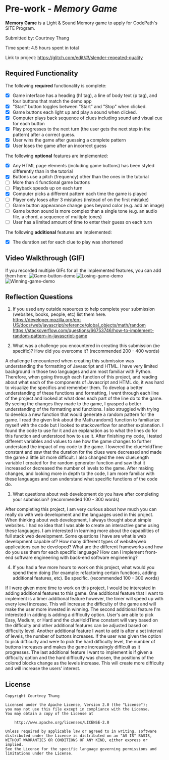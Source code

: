 # Pre-work - *Memory Game*

**Memory Game** is a Light & Sound Memory game to apply for CodePath's SITE Program. 

Submitted by: Courtney Thang

Time spent: 4.5 hours spent in total

Link to project: https://glitch.com/edit/#!/slender-repeated-quality

## Required Functionality

The following **required** functionality is complete:

* [x] Game interface has a heading (h1 tag), a line of body text (p tag), and four buttons that match the demo app
* [x] "Start" button toggles between "Start" and "Stop" when clicked. 
* [x] Game buttons each light up and play a sound when clicked. 
* [x] Computer plays back sequence of clues including sound and visual cue for each button
* [x] Play progresses to the next turn (the user gets the next step in the pattern) after a correct guess. 
* [x] User wins the game after guessing a complete pattern
* [x] User loses the game after an incorrect guess

The following **optional** features are implemented:

* [x] Any HTML page elements (including game buttons) has been styled differently than in the tutorial
* [x] Buttons use a pitch (frequency) other than the ones in the tutorial
* [ ] More than 4 functional game buttons
* [ ] Playback speeds up on each turn
* [x] Computer picks a different pattern each time the game is played
* [ ] Player only loses after 3 mistakes (instead of on the first mistake)
* [ ] Game button appearance change goes beyond color (e.g. add an image)
* [ ] Game button sound is more complex than a single tone (e.g. an audio file, a chord, a sequence of multiple tones)
* [ ] User has a limited amount of time to enter their guess on each turn

The following **additional** features are implemented:

- [x] The duration set for each clue to play was shortened

## Video Walkthrough (GIF)

If you recorded multiple GIFs for all the implemented features, you can add them here:
![Game-button-demo](https://user-images.githubusercontent.com/99851691/163685798-aacd947e-120c-4912-bbe7-54ee163d9c71.gif)
![Losing-game-demo](https://user-images.githubusercontent.com/99851691/163685804-3ebd6c54-e0b4-4f5e-80a6-bb75fe9a725e.gif)
![Winning-game-demo](https://user-images.githubusercontent.com/99851691/163686061-da26167f-48ec-4874-93d5-ed39c944a0fb.gif)

## Reflection Questions
1. If you used any outside resources to help complete your submission (websites, books, people, etc) list them here. 
https://developer.mozilla.org/en-US/docs/web/javascript/reference/global_objects/math/random
https://stackoverflow.com/questions/66753746/how-to-implement-random-pattern-in-javascript-game

2. What was a challenge you encountered in creating this submission (be specific)? How did you overcome it? (recommended 200 - 400 words) 

A challenge I encountered when creating this submission was understanding the formatting of Javascript and HTML. I have very limited background in those two languages and am most familiar with Python. Therefore, when going through each function of this project, and reading about what each of the components of Javascript and HTML do, it was hard to visualize the specifics and remember them. To develop a better understanding of these functions and formatting, I went through each line of the project and looked at what does each part of the line do to the game. By seeing the changes they made to the game, I grasped a better understanding of the formatting and functions. I also struggled with trying to develop a new function that would generate a random pattern for the game. I read the given link about the Math.random() function to familiarize myself with the code but I looked to stackoverflow for another explanation. I found the code to use for it and an explanation as to what the lines do for this function and understood how to use it. After finishing my code, I tested different variables and values to see how the game changes to further understand the impact of my code to the game. I lowered the clueHoldTime constant and saw that the duration for the clues were decreased and made the game a little bit more difficult. I also changed the new clueLength variable I created for the random generator function and saw that it increased or decreased the number of levels to the game. After making changes, and looking more in depth to the code, I am more familiar with these languages and can understand what specific functions of the code do.

3. What questions about web development do you have after completing your submission? (recommended 100 - 300 words) 

After completing this project, I am very curious about how much you can really do with web development and the languages used in this project. When thinking about web development, I always thought about simple websites. I had no idea that I was able to create an interactive game using these languages. I am interested in learning more about the capabilities of full stack web development. Some questions I have are what is web development capable of? How many different types of website/web applications can be developed? What are the different frameworks and how do you use them for each specific language? How can I implement front-end software engineering with back-end software engineering?

4. If you had a few more hours to work on this project, what would you spend them doing (for example: refactoring certain functions, adding additional features, etc). Be specific. (recommended 100 - 300 words) 

If I were given more time to work on this project, I would be interested in adding additional features to this game. One additional feature that I want to implement is a timer additional feature however, the timer will speed up with every level increase. This will increase the difficulty of the game and will make the user more invested in winning. The second additional feature I'm interested in adding is adding a difficulty option. User's are able to pick Easy, Medium, or Hard and the clueHoldTime constant will vary based on the difficulty and other additional features can be adjusted based on difficulty level. Another additional feature I want to add is after a set interval of levels, the number of buttons increases. If the user was given the option to pick difficulty and were to pick the hard difficulty level, the number of buttons increases and makes the game increasingly difficult as it progresses. The last additional feature I want to implement is if given a difficulty option and the hard difficulty was chosen, the positions of the colored blocks change as the levels increase. This will create more difficulty and will increase the users' interest.


## License

    Copyright Courtney Thang

    Licensed under the Apache License, Version 2.0 (the "License");
    you may not use this file except in compliance with the License.
    You may obtain a copy of the License at

        http://www.apache.org/licenses/LICENSE-2.0

    Unless required by applicable law or agreed to in writing, software
    distributed under the License is distributed on an "AS IS" BASIS,
    WITHOUT WARRANTIES OR CONDITIONS OF ANY KIND, either express or implied.
    See the License for the specific language governing permissions and
    limitations under the License.

